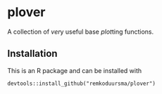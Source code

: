 # plover

A collection of *ver*y useful base *plot*ting functions.

## Installation

This is an R package and can be installed with

```
devtools::install_github("remkoduursma/plover")
```


